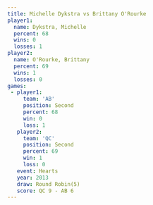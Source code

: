 ```yaml
---
title: Michelle Dykstra vs Brittany O'Rourke
player1:                  
  name: Dykstra, Michelle 
  percent: 68             
  wins: 0                 
  losses: 1               
player2:                  
  name: O'Rourke, Brittany
  percent: 69             
  wins: 1                 
  losses: 0               
games:
 - player1:          
     team: 'AB'      
     position: Second
     percent: 68     
     win: 0          
     loss: 1         
   player2:          
     team: 'QC'      
     position: Second
     percent: 69     
     win: 1          
     loss: 0         
   event: Hearts       
   year: 2013          
   draw: Round Robin(5)
   score: QC 9 - AB 6  
---
```

